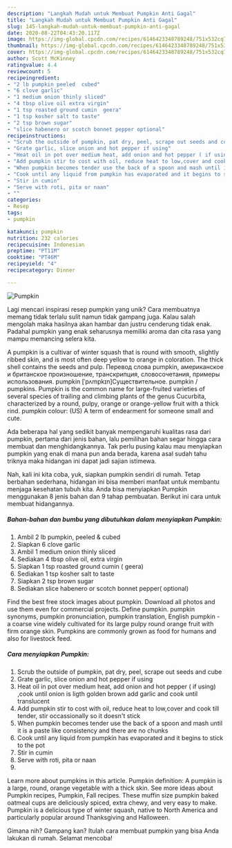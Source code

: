 ```yaml
---
description: "Langkah Mudah untuk Membuat Pumpkin Anti Gagal"
title: "Langkah Mudah untuk Membuat Pumpkin Anti Gagal"
slug: 145-langkah-mudah-untuk-membuat-pumpkin-anti-gagal
date: 2020-08-22T04:43:20.117Z
image: https://img-global.cpcdn.com/recipes/6146423348789248/751x532cq70/pumpkin-recipe-main-photo.jpg
thumbnail: https://img-global.cpcdn.com/recipes/6146423348789248/751x532cq70/pumpkin-recipe-main-photo.jpg
cover: https://img-global.cpcdn.com/recipes/6146423348789248/751x532cq70/pumpkin-recipe-main-photo.jpg
author: Scott McKinney
ratingvalue: 4.4
reviewcount: 5
recipeingredient:
- "2 lb pumpkin peeled  cubed"
- "6 clove garlic"
- "1 medium onion thinly sliced"
- "4 tbsp olive oil extra virgin"
- "1 tsp roasted ground cumin  geera"
- "1 tsp kosher salt to taste"
- "2 tsp brown sugar"
- "slice habenero or scotch bonnet pepper optional"
recipeinstructions:
- "Scrub the outside of pumpkin, pat dry, peel, scrape out seeds and cube"
- "Grate garlic, slice onion and hot pepper if using"
- "Heat oil in pot over medium heat, add onion and hot pepper ( if using) ,cook until onion is ligth golden brown add garlic and cook until translucent"
- "Add pumpkin stir to cost with oil, reduce heat to low,cover and cook till tender, stir occassionally so it doesn&#39;t stick"
- "When pumpkin becomes tender use the back of a spoon and mash until it is a paste like consistency and there are no chunks"
- "Cook until any liquid from pumpkin has evaporated and it begins to stick to the pot"
- "Stir in cumin"
- "Serve with roti, pita or naan"
- ""
categories:
- Resep
tags:
- pumpkin

katakunci: pumpkin 
nutrition: 232 calories
recipecuisine: Indonesian
preptime: "PT11M"
cooktime: "PT46M"
recipeyield: "4"
recipecategory: Dinner

---
```



![Pumpkin](https://img-global.cpcdn.com/recipes/6146423348789248/751x532cq70/pumpkin-recipe-main-photo.jpg)

Lagi mencari inspirasi resep pumpkin yang unik? Cara membuatnya memang tidak terlalu sulit namun tidak gampang juga. Kalau salah mengolah maka hasilnya akan hambar dan justru cenderung tidak enak. Padahal pumpkin yang enak seharusnya memiliki aroma dan cita rasa yang mampu memancing selera kita.

A pumpkin is a cultivar of winter squash that is round with smooth, slightly ribbed skin, and is most often deep yellow to orange in coloration. The thick shell contains the seeds and pulp. Перевод слова pumpkin, американское и британское произношение, транскрипция, словосочетания, примеры использования. pumpkin [ˈpʌmpkɪn]Существительное. pumpkin / pumpkins. Pumpkin is the common name for large-fruited varieties of several species of trailing and climbing plants of the genus Cucurbita, characterized by a round, pulpy, orange or orange-yellow fruit with a thick rind. pumpkin colour: (US) A term of endearment for someone small and cute.

Ada beberapa hal yang sedikit banyak mempengaruhi kualitas rasa dari pumpkin, pertama dari jenis bahan, lalu pemilihan bahan segar hingga cara membuat dan menghidangkannya. Tak perlu pusing kalau mau menyiapkan pumpkin yang enak di mana pun anda berada, karena asal sudah tahu triknya maka hidangan ini dapat jadi sajian istimewa.


Nah, kali ini kita coba, yuk, siapkan pumpkin sendiri di rumah. Tetap berbahan sederhana, hidangan ini bisa memberi manfaat untuk membantu menjaga kesehatan tubuh kita. Anda bisa menyiapkan Pumpkin menggunakan 8 jenis bahan dan 9 tahap pembuatan. Berikut ini cara untuk membuat hidangannya.

<!--inarticleads1-->

##### Bahan-bahan dan bumbu yang dibutuhkan dalam menyiapkan Pumpkin:

1. Ambil 2 lb pumpkin, peeled &amp; cubed
1. Siapkan 6 clove garlic
1. Ambil 1 medium onion thinly sliced
1. Sediakan 4 tbsp olive oil, extra virgin
1. Siapkan 1 tsp roasted ground cumin ( geera)
1. Sediakan 1 tsp kosher salt to taste
1. Siapkan 2 tsp brown sugar
1. Sediakan slice habenero or scotch bonnet pepper( optional)


Find the best free stock images about pumpkin. Download all photos and use them even for commercial projects. Define pumpkin. pumpkin synonyms, pumpkin pronunciation, pumpkin translation, English pumpkin - a coarse vine widely cultivated for its large pulpy round orange fruit with firm orange skin. Pumpkins are commonly grown as food for humans and also for livestock feed. 

<!--inarticleads2-->

##### Cara menyiapkan Pumpkin:

1. Scrub the outside of pumpkin, pat dry, peel, scrape out seeds and cube
1. Grate garlic, slice onion and hot pepper if using
1. Heat oil in pot over medium heat, add onion and hot pepper ( if using) ,cook until onion is ligth golden brown add garlic and cook until translucent
1. Add pumpkin stir to cost with oil, reduce heat to low,cover and cook till tender, stir occassionally so it doesn&#39;t stick
1. When pumpkin becomes tender use the back of a spoon and mash until it is a paste like consistency and there are no chunks
1. Cook until any liquid from pumpkin has evaporated and it begins to stick to the pot
1. Stir in cumin
1. Serve with roti, pita or naan
1. 


Learn more about pumpkins in this article. Pumpkin definition: A pumpkin is a large, round, orange vegetable with a thick skin. See more ideas about Pumpkin recipes, Pumpkin, Fall recipes. These muffin size pumpkin baked oatmeal cups are deliciously spiced, extra chewy, and very easy to make. Pumpkin is a delicious type of winter squash, native to North America and particularly popular around Thanksgiving and Halloween. 

Gimana nih? Gampang kan? Itulah cara membuat pumpkin yang bisa Anda lakukan di rumah. Selamat mencoba!

